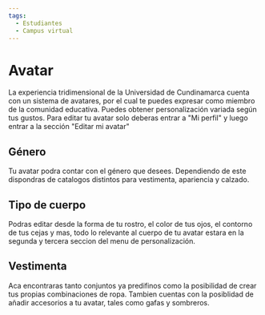 ```yaml
---
tags:
  - Estudiantes
  - Campus virtual
---
```


# Avatar

La experiencia tridimensional de la Universidad de Cundinamarca cuenta con un sistema de avatares, por el cual te puedes expresar como miembro de la comunidad educativa. Puedes obtener personalización variada según tus gustos. Para editar tu avatar solo deberas entrar a "Mi perfil" y luego entrar a la sección "Editar mi avatar"

## Género

Tu avatar podra contar con el género que desees. Dependiendo de este dispondras de catalogos distintos para vestimenta, apariencia y calzado.

## Tipo de cuerpo

Podras editar desde la forma de tu rostro, el color de tus ojos, el contorno de tus cejas y mas, todo lo relevante al cuerpo de tu avatar estara en la segunda y tercera seccion del menu de personalización.

## Vestimenta

Aca encontraras tanto conjuntos ya predifinos como la posibilidad de crear tus propias combinaciones de ropa. Tambien cuentas con la posiblidad de añadir accesorios a tu avatar, tales como gafas y sombreros.
